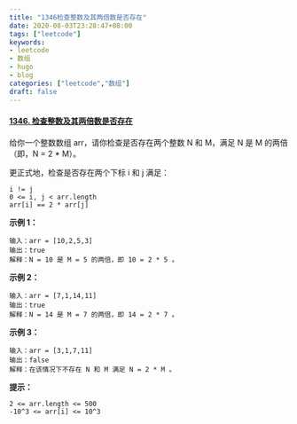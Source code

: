 ```yaml
---
title: "1346检查整数及其两倍数是否存在"
date: 2020-08-03T23:28:47+08:00
tags: ["leetcode"]
keywords: 
- leetcode
- 数组
- hugo
- blog
categories: ["leetcode","数组"]
draft: false
---
```


#### [1346. 检查整数及其两倍数是否存在](https://leetcode-cn.com/problems/check-if-n-and-its-double-exist/)

给你一个整数数组 arr，请你检查是否存在两个整数 N 和 M，满足 N 是 M 的两倍（即，N = 2 * M）。

更正式地，检查是否存在两个下标 i 和 j 满足：

```
i != j
0 <= i, j < arr.length
arr[i] == 2 * arr[j]
```

**示例 1：**

```
输入：arr = [10,2,5,3]
输出：true
解释：N = 10 是 M = 5 的两倍，即 10 = 2 * 5 。
```


**示例 2：**

```
输入：arr = [7,1,14,11]
输出：true
解释：N = 14 是 M = 7 的两倍，即 14 = 2 * 7 。
```


**示例 3：**

```
输入：arr = [3,1,7,11]
输出：false
解释：在该情况下不存在 N 和 M 满足 N = 2 * M 。
```

**提示：**

```
2 <= arr.length <= 500
-10^3 <= arr[i] <= 10^3
```

